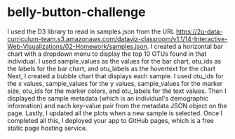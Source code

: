 # belly-button-challenge
I used the D3 library to read in samples.json from the URL https://2u-data-curriculum-team.s3.amazonaws.com/dataviz-classroom/v1.1/14-Interactive-Web-Visualizations/02-Homework/samples.json.
I created a horizontal bar chart with a dropdown menu to display the top 10 OTUs found in that individual.
    I used sample_values as the values for the bar chart, otu_ids as the labels for the bar chart, and otu_labels as the hovertext for the chart
Next, I created a bubble chart that displays each sample.
    I used otu_ids for the x values, sample_values for the y values, sample_values for the marker size, otu_ids for the marker colors, and otu_labels for the text values.
Then I displayed the sample metadata (which is an individual's demographic information) and each key-value pair from the metadata JSON object on the page.
Lastly, I updated all the plots when a new sample is selected.
Once I completed all this, I deployed your app to GitHub pages, which is a free static page hosting service.